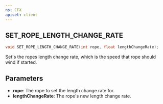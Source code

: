 ```yaml
---
ns: CFX
apiset: client
---
```

## SET_ROPE_LENGTH_CHANGE_RATE

```c
void SET_ROPE_LENGTH_CHANGE_RATE(int rope, float lengthChangeRate);
```

Set's the ropes length change rate, which is the speed that rope should wind if started.

## Parameters
* **rope**: The rope to set the length change rate for.
* **lengthChangeRate**: The rope's new length change rate.
